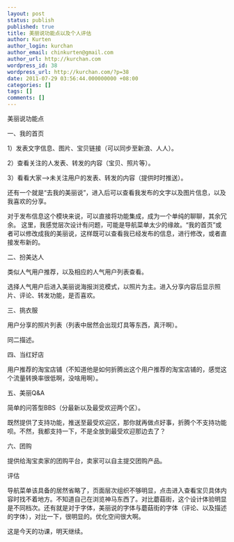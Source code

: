 ```yaml
---
layout: post
status: publish
published: true
title: 美丽说功能点以及个人评估
author: Kurten
author_login: kurchan
author_email: chinkurten@gmail.com
author_url: http://kurchan.com
wordpress_id: 38
wordpress_url: http://kurchan.com/?p=38
date: 2011-07-29 03:56:44.000000000 +08:00
categories: []
tags: []
comments: []
---
```

美丽说功能点

一、我的首页

1）发表文字信息、图片、宝贝链接（可以同步至新浪、人人）。

2）查看关注的人发表、转发的内容（宝贝、照片等）。

3）看看大家&ndash;>未关注用户的发表、转发的内容（提供时时推送）。

还有一个就是&ldquo;去我的美丽说&rdquo;，进入后可以查看我发布的文字以及图片信息，以及我喜欢的分享。

对于发布信息这个模块来说，可以直接将功能集成，成为一个单纯的聊聊，其余冗余。&nbsp;这里，我感觉层次设计有问题，可能是导航菜单太少的缘故。&ldquo;我的首页&rdquo;或者可以修改成我的美丽说，这样既可以查看我已经发布的信息，进行修改，或者直接发布新的。

二、扮美达人

类似人气用户推荐，以及相应的人气用户列表查看。

选择人气用户后进入美丽说海报浏览模式，以照片为主。进入分享内容后显示照片、评论、转发功能，是否喜欢。

三、挑衣服

用户分享的照片列表（列表中居然会出现灯具等东西，真汗啊）。

同二描述。

四、当红好店

用户推荐的淘宝店铺（不知道他是如何折腾出这个用户推荐的淘宝店铺的，感觉这个流量转换率很低啊，没啥用啊）。

五、美丽Q&amp;A

简单的问答型BBS（分最新以及最受欢迎两个区）。

既然提供了支持功能，推送至最受欢迎区，那你就再做点好事，折腾个不支持功能呗。不然，我都支持一下，不是全放到最受欢迎那边去了？

六、团购

提供给淘宝卖家的团购平台，卖家可以自主提交团购产品。

评估

导航菜单该具备的居然省略了，页面层次组织不够明显，点击进入查看宝贝具体内容时找不着地方。不知道自己在浏览神马东西了。对比蘑菇街，这个设计体验明显是不同档次。还有就是对于字体，美丽说的字体与蘑菇街的字体（评论、以及描述的字体），对比一下，很明显的。优化空间很大啊。

这是今天的功课，明天继续。
